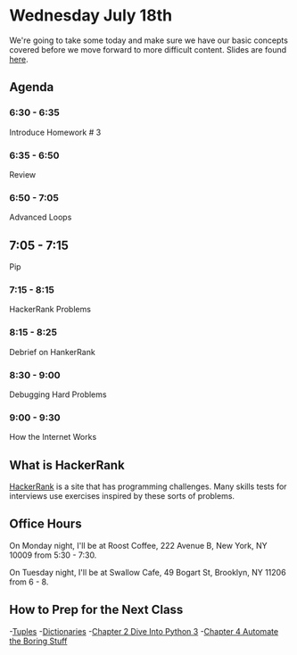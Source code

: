 # Wednesday July 18th
We're going to take some today and make sure we have our basic concepts covered before we move forward to more difficult content. Slides are found [here](http://jessicagarson.com/NYU-Intro-to-Python-07-18-2018).

## Agenda
### 6:30 - 6:35
Introduce Homework # 3
### 6:35 - 6:50
Review
### 6:50 - 7:05
Advanced Loops
## 7:05 - 7:15
Pip
### 7:15 - 8:15
HackerRank Problems
### 8:15 - 8:25
Debrief on HankerRank
### 8:30 - 9:00
Debugging Hard Problems
### 9:00 - 9:30
How the Internet Works

## What is HackerRank
[HackerRank](https://www.hackerrank.com) is a site that has programming challenges. Many skills tests for interviews use exercises inspired by these sorts of problems.

## Office Hours
On Monday night, I'll be at Roost Coffee, 222 Avenue B, New York, NY 10009 from 5:30 - 7:30.

On Tuesday night, I'll be at Swallow Cafe, 49 Bogart St, Brooklyn, NY 11206 from 6 - 8.

## How to Prep for the Next Class
-[Tuples](https://www.digitalocean.com/community/tutorials/understanding-tuples-in-python-3)
-[Dictionaries](https://www.digitalocean.com/community/tutorials/understanding-dictionaries-in-python-3)
-[Chapter 2 Dive Into Python 3](http://www.diveintopython3.net/native-datatypes.html)
-[Chapter 4 Automate the Boring Stuff](https://automatetheboringstuff.com/chapter4/)

